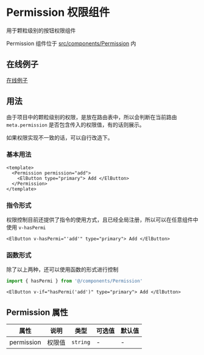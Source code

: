 # Permission 权限组件

用于颗粒级别的按钮权限组件

Permission 组件位于 [src/components/Permission](https://github.com/kailong321200875/vue-element-plus-admin/tree/master/src/components/Permission) 内

## 在线例子

[在线例子](https://element-plus-admin.cn/#/authorization/test)

## 用法

由于项目中的颗粒级别的权限，是放在路由表中，所以会判断在当前路由 `meta.permission` 是否包含传入的权限值，有的话则展示。

如果权限实现不一致的话，可以自行改造下。

### 基本用法

```vue
<template>
  <Permission permission="add">
    <ElButton type="primary"> Add </ElButton>
  </Permission>
</template>

```

### 指令形式

权限控制目前还提供了指令的使用方式，且已经全局注册，所以可以在任意组件中使用 `v-hasPermi`

```vue
<ElButton v-hasPermi="'add'" type="primary"> Add </ElButton>

```

### 函数形式

除了以上两种，还可以使用函数的形式进行控制

``` ts
import { hasPermi } from '@/components/Permission'

```

```vue
<ElButton v-if="hasPermi('add')" type="primary"> Add </ElButton>

```

## Permission 属性<span id="Permission"></span>

| 属性 | 说明 | 类型 | 可选值 | 默认值 |
| ---- | ---- | ---- | ---- | ---- |
| permission | 权限值 | `string` | - | - |
